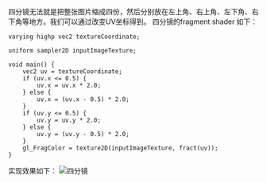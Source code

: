 四分镜无法就是把整张图片缩成四份，然后分别放在左上角、右上角、左下角、右下角等地方。我们可以通过改变UV坐标得到。
四分镜的fragment shader 如下：
```
varying highp vec2 textureCoordinate;

uniform sampler2D inputImageTexture;

void main() {
    vec2 uv = textureCoordinate;
    if (uv.x <= 0.5) {
        uv.x = uv.x * 2.0;
    } else {
        uv.x = (uv.x - 0.5) * 2.0;
    }
    if (uv.y <= 0.5) {
        uv.y = uv.y * 2.0;
    } else {
        uv.y = (uv.y - 0.5) * 2.0;
    }
    gl_FragColor = texture2D(inputImageTexture, fract(uv));
}
```
实现效果如下：
![四分镜](https://upload-images.jianshu.io/upload_images/2103804-b144dbd30ef5c7ec.png?imageMogr2/auto-orient/strip%7CimageView2/2/w/1240)
